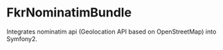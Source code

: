 FkrNominatimBundle
==================

Integrates nominatim api (Geolocation API based on OpenStreetMap) into Symfony2.
